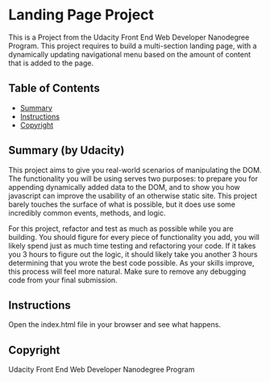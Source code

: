 # Landing Page Project
This is a Project from the Udacity Front End Web Developer Nanodegree Program.
This project requires to build a multi-section landing page, with a dynamically 
updating navigational menu based on the amount of content that is added to the page.

## Table of Contents
* [Summary](#Summary)
* [Instructions](#instructions)
* [Copyright](#Copyright)

## Summary (by Udacity)
This project aims to give you real-world scenarios of manipulating the DOM. The functionality you will be using serves two purposes: to prepare you for appending dynamically added data to the DOM, and to show you how javascript can improve the usability of an otherwise static site. This project barely touches the surface of what is possible, but it does use some incredibly common events, methods, and logic.

For this project, refactor and test as much as possible while you are building. You should figure for every piece of functionality you add, you will likely spend just as much time testing and refactoring your code. If it takes you 3 hours to figure out the logic, it should likely take you another 3 hours determining that you wrote the best code possible. As your skills improve, this process will feel more natural. Make sure to remove any debugging code from your final submission. 
## Instructions
Open the index.html file in your browser and see what happens.

## Copyright
Udacity Front End Web Developer Nanodegree Program
